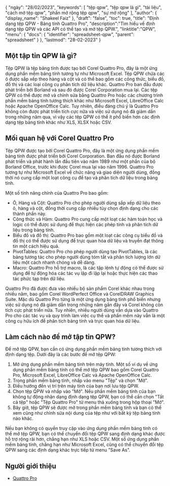 {
"ngày": "28/02/2023",
  "keywords": [
"tệp qpw",
"tệp qpw là gì",
"tài liệu",
"cách mở tệp qpw",
"phần mở rộng tệp qpw",
"sự mở rộng"
],
  "author": {
"display_name": "Shakeel Faiz"
},
"draft": "false",
"toc": true,
"title": "Định dạng tệp QPW - Bảng tính Quattro Pro",
  "description":"Tìm hiểu về định dạng tệp QPW và các API có thể tạo và mở tệp QPW.",
"linktitle":"QPW",
  "menu": {
    "docs": {
      "identifier": "spreadsheet-qpw",
      "parent": "spreadsheet"
}
},
"lastmod": "28-02-2023"
}

## Một tập tin QPW là gì?

Tệp QPW là tệp bảng tính được tạo bởi Corel Quattro Pro, đây là một ứng dụng phần mềm bảng tính tương tự như Microsoft Excel. Tệp QPW chứa các ô được sắp xếp theo hàng và cột và có thể bao gồm các công thức, biểu đồ, đồ thị và các loại công cụ phân tích dữ liệu khác. Quattro Pro ban đầu được phát triển bởi Borland và sau đó được Corel Corporation mua lại. Các tệp QPW có thể được mở và chỉnh sửa bằng Quattro Pro hoặc các chương trình phần mềm bảng tính tương thích khác như Microsoft Excel, LibreOffice Calc hoặc Apache OpenOffice Calc. Tuy nhiên, điều đáng chú ý là Quattro Pro không còn được phát triển tích cực nữa và việc sử dụng nó đã giảm dần trong những năm qua, vì vậy các tệp QPW có thể ít phổ biến hơn các định dạng tệp bảng tính khác như XLS, XLSX hoặc CSV.

## Mối quan hệ với Corel Quattro Pro

Tệp QPW được tạo bởi Corel Quattro Pro, đây là một ứng dụng phần mềm bảng tính được phát triển bởi Corel Corporation. Ban đầu nó được Borland phát triển và phát hành lần đầu tiên vào năm 1989 như một phần của bộ Borland Office, trước khi được Corel mua lại vào năm 1996. Quattro Pro tương tự như Microsoft Excel về chức năng và giao diện người dùng, đồng thời nó cung cấp một loạt công cụ để tạo và phân tích dữ liệu trong bảng tính.

Một số tính năng chính của Quattro Pro bao gồm:

- Ô, Hàng và Cột: Quattro Pro cho phép người dùng sắp xếp dữ liệu theo ô, hàng và cột, đồng thời cung cấp nhiều tùy chọn định dạng cho các thành phần này.
- Công thức và Hàm: Quattro Pro cung cấp một loạt các hàm toán học và logic có thể được sử dụng để thực hiện các phép tính và phân tích dữ liệu trong bảng tính.
- Biểu đồ và đồ thị: Quattro Pro bao gồm một loạt các công cụ biểu đồ và đồ thị có thể được sử dụng để trực quan hóa dữ liệu và truyền đạt thông tin một cách hiệu quả.
- PivotTables: Quattro Pro cho phép người dùng tạo PivotTables, là các bảng tương tác cho phép người dùng tóm tắt và phân tích lượng lớn dữ liệu một cách nhanh chóng và dễ dàng.
- Macro: Quattro Pro hỗ trợ macro, là các tập lệnh tự động có thể được sử dụng để tự động hóa các tác vụ lặp đi lặp lại hoặc thực hiện các thao tác phức tạp trên dữ liệu.

Quattro Pro đã được đưa vào nhiều bộ sản phẩm Corel khác nhau trong nhiều năm, bao gồm Corel WordPerfect Office và CorelDRAW Graphics Suite. Mặc dù Quattro Pro từng là một ứng dụng bảng tính phổ biến nhưng việc sử dụng nó đã giảm dần trong những năm gần đây và Corel không còn tích cực phát triển nữa. Tuy nhiên, nhiều người dùng vẫn dựa vào Quattro Pro cho các tác vụ và quy trình làm việc cụ thể và phần mềm này vẫn là một công cụ hữu ích để phân tích bảng tính và trực quan hóa dữ liệu.

## Làm cách nào để mở tập tin QPW?

Để mở tệp QPW, bạn cần có ứng dụng phần mềm bảng tính tương thích với định dạng tệp. Dưới đây là các bước để mở tệp QPW:

1. Mở ứng dụng phần mềm bảng tính trên máy tính. Một số ví dụ về ứng dụng phần mềm bảng tính có thể mở tệp QPW bao gồm Corel Quattro Pro, Microsoft Excel, LibreOffice Calc và Apache OpenOffice Calc.
2. Trong phần mềm bảng tính, nhấp vào menu "Tệp" và chọn "Mở".
3. Điều hướng đến vị trí trên máy tính của bạn nơi lưu tệp QPW.
4. Chọn tệp QPW và nhấp vào "Mở". Nếu phần mềm bảng tính của bạn không tự động nhận dạng định dạng tệp QPW, bạn có thể cần chọn "Tất cả tệp" hoặc "Tệp Quattro Pro" từ menu thả xuống trong hộp thoại "Mở".
5. Bây giờ, tệp QPW sẽ được mở trong phần mềm bảng tính và bạn có thể xem cũng như chỉnh sửa nội dung của tệp như với bất kỳ tệp bảng tính nào khác.

Nếu bạn không có quyền truy cập vào ứng dụng phần mềm bảng tính có thể mở tệp QPW, bạn có thể chuyển đổi tệp QPW sang định dạng khác được hỗ trợ rộng rãi hơn, chẳng hạn như XLS hoặc CSV. Một số ứng dụng phần mềm bảng tính, chẳng hạn như Microsoft Excel, cũng có thể chuyển đổi tệp QPW sang các định dạng khác trực tiếp từ menu "Save As".

## Người giới thiệu
* [Quattro Pro](https://en.wikipedia.org/wiki/Quattro_Pro)
